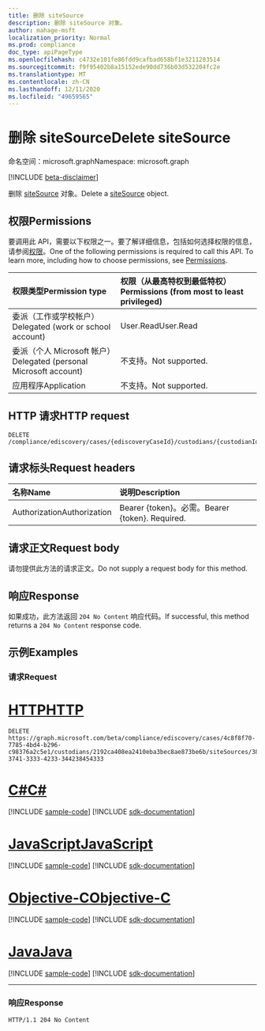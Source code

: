 ```yaml
---
title: 删除 siteSource
description: 删除 siteSource 对象。
author: mahage-msft
localization_priority: Normal
ms.prod: compliance
doc_type: apiPageType
ms.openlocfilehash: c4732e101fe86fdd9cafbad658bf1e3211283514
ms.sourcegitcommit: f9f95402b8a15152ede90dd736b03d532204fc2e
ms.translationtype: MT
ms.contentlocale: zh-CN
ms.lasthandoff: 12/11/2020
ms.locfileid: "49659565"
---
```

# <a name="delete-sitesource"></a><span data-ttu-id="add7a-103">删除 siteSource</span><span class="sxs-lookup"><span data-stu-id="add7a-103">Delete siteSource</span></span>

<span data-ttu-id="add7a-104">命名空间：microsoft.graph</span><span class="sxs-lookup"><span data-stu-id="add7a-104">Namespace: microsoft.graph</span></span>

[!INCLUDE [beta-disclaimer](../../includes/beta-disclaimer.md)]

<span data-ttu-id="add7a-105">删除 [siteSource](../resources/sitesource.md) 对象。</span><span class="sxs-lookup"><span data-stu-id="add7a-105">Delete a [siteSource](../resources/sitesource.md) object.</span></span>

## <a name="permissions"></a><span data-ttu-id="add7a-106">权限</span><span class="sxs-lookup"><span data-stu-id="add7a-106">Permissions</span></span>

<span data-ttu-id="add7a-p101">要调用此 API，需要以下权限之一。要了解详细信息，包括如何选择权限的信息，请参阅[权限](/graph/permissions-reference)。</span><span class="sxs-lookup"><span data-stu-id="add7a-p101">One of the following permissions is required to call this API. To learn more, including how to choose permissions, see [Permissions](/graph/permissions-reference).</span></span>

|<span data-ttu-id="add7a-109">权限类型</span><span class="sxs-lookup"><span data-stu-id="add7a-109">Permission type</span></span>|<span data-ttu-id="add7a-110">权限（从最高特权到最低特权）</span><span class="sxs-lookup"><span data-stu-id="add7a-110">Permissions (from most to least privileged)</span></span>|
|:---|:---|
|<span data-ttu-id="add7a-111">委派（工作或学校帐户）</span><span class="sxs-lookup"><span data-stu-id="add7a-111">Delegated (work or school account)</span></span>|<span data-ttu-id="add7a-112">User.Read</span><span class="sxs-lookup"><span data-stu-id="add7a-112">User.Read</span></span>|
|<span data-ttu-id="add7a-113">委派（个人 Microsoft 帐户）</span><span class="sxs-lookup"><span data-stu-id="add7a-113">Delegated (personal Microsoft account)</span></span>|<span data-ttu-id="add7a-114">不支持。</span><span class="sxs-lookup"><span data-stu-id="add7a-114">Not supported.</span></span>|
|<span data-ttu-id="add7a-115">应用程序</span><span class="sxs-lookup"><span data-stu-id="add7a-115">Application</span></span>|<span data-ttu-id="add7a-116">不支持。</span><span class="sxs-lookup"><span data-stu-id="add7a-116">Not supported.</span></span>|

## <a name="http-request"></a><span data-ttu-id="add7a-117">HTTP 请求</span><span class="sxs-lookup"><span data-stu-id="add7a-117">HTTP request</span></span>

<!-- {
  "blockType": "ignored"
}
-->

``` http
DELETE /compliance/ediscovery/cases/{ediscoveryCaseId}/custodians/{custodianId}/siteSources/{siteSourceId}
```

## <a name="request-headers"></a><span data-ttu-id="add7a-118">请求标头</span><span class="sxs-lookup"><span data-stu-id="add7a-118">Request headers</span></span>

|<span data-ttu-id="add7a-119">名称</span><span class="sxs-lookup"><span data-stu-id="add7a-119">Name</span></span>|<span data-ttu-id="add7a-120">说明</span><span class="sxs-lookup"><span data-stu-id="add7a-120">Description</span></span>|
|:---|:---|
|<span data-ttu-id="add7a-121">Authorization</span><span class="sxs-lookup"><span data-stu-id="add7a-121">Authorization</span></span>|<span data-ttu-id="add7a-p102">Bearer {token}。必需。</span><span class="sxs-lookup"><span data-stu-id="add7a-p102">Bearer {token}. Required.</span></span>|

## <a name="request-body"></a><span data-ttu-id="add7a-124">请求正文</span><span class="sxs-lookup"><span data-stu-id="add7a-124">Request body</span></span>

<span data-ttu-id="add7a-125">请勿提供此方法的请求正文。</span><span class="sxs-lookup"><span data-stu-id="add7a-125">Do not supply a request body for this method.</span></span>

## <a name="response"></a><span data-ttu-id="add7a-126">响应</span><span class="sxs-lookup"><span data-stu-id="add7a-126">Response</span></span>

<span data-ttu-id="add7a-127">如果成功，此方法返回 `204 No Content` 响应代码。</span><span class="sxs-lookup"><span data-stu-id="add7a-127">If successful, this method returns a `204 No Content` response code.</span></span>

## <a name="examples"></a><span data-ttu-id="add7a-128">示例</span><span class="sxs-lookup"><span data-stu-id="add7a-128">Examples</span></span>

### <a name="request"></a><span data-ttu-id="add7a-129">请求</span><span class="sxs-lookup"><span data-stu-id="add7a-129">Request</span></span>


# <a name="http"></a>[<span data-ttu-id="add7a-130">HTTP</span><span class="sxs-lookup"><span data-stu-id="add7a-130">HTTP</span></span>](#tab/http)
<!-- {
  "blockType": "request",
  "name": "delete_sitesource"
}
-->

``` http
DELETE https://graph.microsoft.com/beta/compliance/ediscovery/cases/4c8f8f70-7785-4bd4-b296-c98376a2c5e1/custodians/2192ca408ea2410eba3bec8ae873be6b/siteSources/38304445-3741-3333-4233-344238454333
```
# <a name="c"></a>[<span data-ttu-id="add7a-131">C#</span><span class="sxs-lookup"><span data-stu-id="add7a-131">C#</span></span>](#tab/csharp)
[!INCLUDE [sample-code](../includes/snippets/csharp/delete-sitesource-csharp-snippets.md)]
[!INCLUDE [sdk-documentation](../includes/snippets/snippets-sdk-documentation-link.md)]

# <a name="javascript"></a>[<span data-ttu-id="add7a-132">JavaScript</span><span class="sxs-lookup"><span data-stu-id="add7a-132">JavaScript</span></span>](#tab/javascript)
[!INCLUDE [sample-code](../includes/snippets/javascript/delete-sitesource-javascript-snippets.md)]
[!INCLUDE [sdk-documentation](../includes/snippets/snippets-sdk-documentation-link.md)]

# <a name="objective-c"></a>[<span data-ttu-id="add7a-133">Objective-C</span><span class="sxs-lookup"><span data-stu-id="add7a-133">Objective-C</span></span>](#tab/objc)
[!INCLUDE [sample-code](../includes/snippets/objc/delete-sitesource-objc-snippets.md)]
[!INCLUDE [sdk-documentation](../includes/snippets/snippets-sdk-documentation-link.md)]

# <a name="java"></a>[<span data-ttu-id="add7a-134">Java</span><span class="sxs-lookup"><span data-stu-id="add7a-134">Java</span></span>](#tab/java)
[!INCLUDE [sample-code](../includes/snippets/java/delete-sitesource-java-snippets.md)]
[!INCLUDE [sdk-documentation](../includes/snippets/snippets-sdk-documentation-link.md)]

---


### <a name="response"></a><span data-ttu-id="add7a-135">响应</span><span class="sxs-lookup"><span data-stu-id="add7a-135">Response</span></span>

<!-- {
  "blockType": "response",
  "truncated": true
}
-->

``` http
HTTP/1.1 204 No Content
```
